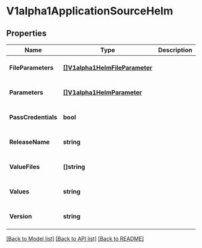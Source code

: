 # V1alpha1ApplicationSourceHelm

## Properties
Name | Type | Description | Notes
------------ | ------------- | ------------- | -------------
**FileParameters** | [**[]V1alpha1HelmFileParameter**](v1alpha1HelmFileParameter.md) |  | [optional] [default to null]
**Parameters** | [**[]V1alpha1HelmParameter**](v1alpha1HelmParameter.md) |  | [optional] [default to null]
**PassCredentials** | **bool** |  | [optional] [default to null]
**ReleaseName** | **string** |  | [optional] [default to null]
**ValueFiles** | **[]string** |  | [optional] [default to null]
**Values** | **string** |  | [optional] [default to null]
**Version** | **string** |  | [optional] [default to null]

[[Back to Model list]](../README.md#documentation-for-models) [[Back to API list]](../README.md#documentation-for-api-endpoints) [[Back to README]](../README.md)


